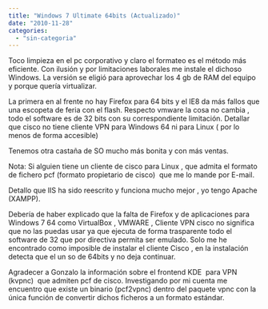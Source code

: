 ```yaml
---
title: "Windows 7 Ultimate 64bits (Actualizado)"
date: "2010-11-28"
categories: 
  - "sin-categoria"
---
```


Toco limpieza en el pc corporativo y claro el formateo es el método más eficiente. Con ilusión y por limitaciones laborales me instale el dichoso Windows. La versión se eligió para aprovechar los 4 gb de RAM del equipo y porque quería virtualizar.

La primera en al frente no hay Firefox para 64 bits y el IE8 da más fallos que una escopeta de feria con el flash. Respecto vmware la cosa no cambia , todo el software es de 32 bits con su correspondiente limitación. Detallar que cisco no tiene cliente VPN para Windows 64 ni para Linux ( por lo menos de forma accesible)

Tenemos otra castaña de SO mucho más bonita y con más ventas.

Nota: Si alguien tiene un cliente de cisco para Linux , que admita el formato de fichero pcf (formato propietario de cisco)  que me lo mande por E-mail.

Detallo que IIS ha sido reescrito y funciona mucho mejor , yo tengo Apache (XAMPP).

Debería de haber explicado que la falta de Firefox y de aplicaciones para Windows 7 64 como VirtualBox , VMWARE , Cliente VPN cisco no significa que no las puedas usar ya que ejecuta de forma trasparente todo el software de 32 que por directiva permita ser emulado. Solo me he encontrado como imposible de instalar el cliente Cisco , en la instalación detecta que el un so de 64bits y no deja continuar.

Agradecer a Gonzalo la información sobre el frontend KDE  para VPN (kvpnc)  que admiten pcf de cisco. Investigando por mi cuenta me encuentro que existe un binario (pcf2vpnc) dentro del paquete vpnc con la única función de convertir dichos ficheros a un formato estándar.
